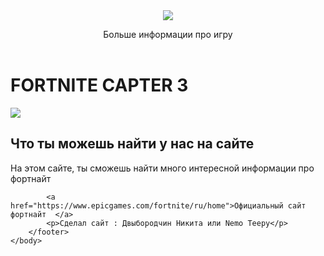 <html>
    <body>
        <header> 
          <img src="https://fortnitefun.ru/wp-content/uploads/2018/12/Fishstick.jpg"/>
         <p> Больше информации про игру </p>
        </header>
        <main>
        <h1 >FORTNITE CAPTER 3</h1>
     <img src="https://encrypted-tbn0.gstatic.com/images?q=tbn:ANd9GcRwYYUilkyISfKyfMSKeENpStPkfJS-GEd-wjXd2kG-fsLPZ8J96fSJHWn6gCiwqLE5-kU&usqp=CAU"/>
     <h2>Что ты можешь найти у нас на сайте </h2>
     <p>На этом сайте, ты сможешь найти много интересной информации про фортнайт </p>
        </main>
        <footer>
           
            <a href="https://www.epicgames.com/fortnite/ru/home">Официальный сайт фортнайт  </a>
            <p>Сделал сайт : Двыбородчин Никита или Nemo Teepy</p>
        </footer>
    </body>
</html>
